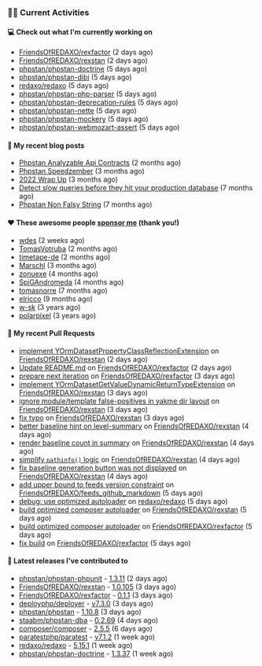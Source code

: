 ### 👨‍💻 Current Activities


#### 💻 Check out what I'm currently working on

- [FriendsOfREDAXO/rexfactor](https://github.com/FriendsOfREDAXO/rexfactor) (2 days ago)
- [FriendsOfREDAXO/rexstan](https://github.com/FriendsOfREDAXO/rexstan) (2 days ago)
- [phpstan/phpstan-doctrine](https://github.com/phpstan/phpstan-doctrine) (5 days ago)
- [phpstan/phpstan-dibi](https://github.com/phpstan/phpstan-dibi) (5 days ago)
- [redaxo/redaxo](https://github.com/redaxo/redaxo) (5 days ago)
- [phpstan/phpstan-php-parser](https://github.com/phpstan/phpstan-php-parser) (5 days ago)
- [phpstan/phpstan-deprecation-rules](https://github.com/phpstan/phpstan-deprecation-rules) (5 days ago)
- [phpstan/phpstan-nette](https://github.com/phpstan/phpstan-nette) (5 days ago)
- [phpstan/phpstan-mockery](https://github.com/phpstan/phpstan-mockery) (5 days ago)
- [phpstan/phpstan-webmozart-assert](https://github.com/phpstan/phpstan-webmozart-assert) (5 days ago)


#### 📜 My recent blog posts

- [Phpstan Analyzable Api Contracts](https://staabm.github.io/2022/12/29/phpstan-analyzable-api-contracts.html) (2 months ago)
- [Phpstan Speedzember](https://staabm.github.io/2022/12/23/phpstan-speedzember.html) (3 months ago)
- [2022 Wrap Up](https://staabm.github.io/2022/12/20/2022-wrap-up.html) (3 months ago)
- [Detect slow queries before they hit your production database](https://staabm.github.io/2022/08/16/phpstan-dba-query-plan-analysis.html) (7 months ago)
- [Phpstan Non Falsy String](https://staabm.github.io/2022/08/11/phpstan-non-falsy-string.html) (7 months ago)


#### ❤️ These awesome people [sponsor me](https://github.com/sponsors/staabm) (thank you!)

- [wdes](https://github.com/wdes) (2 weeks ago)
- [TomasVotruba](https://github.com/TomasVotruba) (2 months ago)
- [timetape-de](https://github.com/timetape-de) (2 months ago)
- [Marschl](https://github.com/Marschl) (3 months ago)
- [zonuexe](https://github.com/zonuexe) (4 months ago)
- [SpiGAndromeda](https://github.com/SpiGAndromeda) (4 months ago)
- [tomasnorre](https://github.com/tomasnorre) (7 months ago)
- [elricco](https://github.com/elricco) (9 months ago)
- [w-sk](https://github.com/w-sk) (3 years ago)
- [polarpixel](https://github.com/polarpixel) (3 years ago)


#### 🔨 My recent Pull Requests

- [implement YOrmDatasetPropertyClassReflectionExtension](https://github.com/FriendsOfREDAXO/rexstan/pull/444) on [FriendsOfREDAXO/rexstan](https://github.com/FriendsOfREDAXO/rexstan) (2 days ago)
- [Update README.md](https://github.com/FriendsOfREDAXO/rexfactor/pull/22) on [FriendsOfREDAXO/rexfactor](https://github.com/FriendsOfREDAXO/rexfactor) (2 days ago)
- [prepare next iteration](https://github.com/FriendsOfREDAXO/rexfactor/pull/21) on [FriendsOfREDAXO/rexfactor](https://github.com/FriendsOfREDAXO/rexfactor) (3 days ago)
- [implement YOrmDatasetGetValueDynamicReturnTypeExtension](https://github.com/FriendsOfREDAXO/rexstan/pull/442) on [FriendsOfREDAXO/rexstan](https://github.com/FriendsOfREDAXO/rexstan) (3 days ago)
- [ignore module/template false-positives in yakme dir layout](https://github.com/FriendsOfREDAXO/rexstan/pull/441) on [FriendsOfREDAXO/rexstan](https://github.com/FriendsOfREDAXO/rexstan) (3 days ago)
- [fix typo](https://github.com/FriendsOfREDAXO/rexstan/pull/438) on [FriendsOfREDAXO/rexstan](https://github.com/FriendsOfREDAXO/rexstan) (3 days ago)
- [better baseline hint on level-summary](https://github.com/FriendsOfREDAXO/rexstan/pull/435) on [FriendsOfREDAXO/rexstan](https://github.com/FriendsOfREDAXO/rexstan) (4 days ago)
- [render baseline count in summary](https://github.com/FriendsOfREDAXO/rexstan/pull/434) on [FriendsOfREDAXO/rexstan](https://github.com/FriendsOfREDAXO/rexstan) (4 days ago)
- [simplify `pathinfo()` logic](https://github.com/FriendsOfREDAXO/rexstan/pull/433) on [FriendsOfREDAXO/rexstan](https://github.com/FriendsOfREDAXO/rexstan) (4 days ago)
- [fix baseline generation button was not displayed](https://github.com/FriendsOfREDAXO/rexstan/pull/432) on [FriendsOfREDAXO/rexstan](https://github.com/FriendsOfREDAXO/rexstan) (4 days ago)
- [add upper bound to feeds version constraint](https://github.com/FriendsOfREDAXO/feeds_github_markdown/pull/2) on [FriendsOfREDAXO/feeds_github_markdown](https://github.com/FriendsOfREDAXO/feeds_github_markdown) (5 days ago)
- [debug: use optimized autoloader](https://github.com/redaxo/redaxo/pull/5662) on [redaxo/redaxo](https://github.com/redaxo/redaxo) (5 days ago)
- [build optimized composer autoloader](https://github.com/FriendsOfREDAXO/rexstan/pull/429) on [FriendsOfREDAXO/rexstan](https://github.com/FriendsOfREDAXO/rexstan) (5 days ago)
- [build optimized composer autoloader](https://github.com/FriendsOfREDAXO/rexfactor/pull/19) on [FriendsOfREDAXO/rexfactor](https://github.com/FriendsOfREDAXO/rexfactor) (5 days ago)
- [fix build](https://github.com/FriendsOfREDAXO/rexfactor/pull/18) on [FriendsOfREDAXO/rexfactor](https://github.com/FriendsOfREDAXO/rexfactor) (5 days ago)


#### 🔭 Latest releases I've contributed to

- [phpstan/phpstan-phpunit](https://github.com/phpstan/phpstan-phpunit) - [1.3.11](https://github.com/phpstan/phpstan-phpunit/releases/tag/1.3.11) (2 days ago)
- [FriendsOfREDAXO/rexstan](https://github.com/FriendsOfREDAXO/rexstan) - [1.0.105](https://github.com/FriendsOfREDAXO/rexstan/releases/tag/1.0.105) (3 days ago)
- [FriendsOfREDAXO/rexfactor](https://github.com/FriendsOfREDAXO/rexfactor) - [0.1.1](https://github.com/FriendsOfREDAXO/rexfactor/releases/tag/0.1.1) (3 days ago)
- [deployphp/deployer](https://github.com/deployphp/deployer) - [v7.3.0](https://github.com/deployphp/deployer/releases/tag/v7.3.0) (3 days ago)
- [phpstan/phpstan](https://github.com/phpstan/phpstan) - [1.10.8](https://github.com/phpstan/phpstan/releases/tag/1.10.8) (3 days ago)
- [staabm/phpstan-dba](https://github.com/staabm/phpstan-dba) - [0.2.69](https://github.com/staabm/phpstan-dba/releases/tag/0.2.69) (4 days ago)
- [composer/composer](https://github.com/composer/composer) - [2.5.5](https://github.com/composer/composer/releases/tag/2.5.5) (6 days ago)
- [paratestphp/paratest](https://github.com/paratestphp/paratest) - [v7.1.2](https://github.com/paratestphp/paratest/releases/tag/v7.1.2) (1 week ago)
- [redaxo/redaxo](https://github.com/redaxo/redaxo) - [5.15.1](https://github.com/redaxo/redaxo/releases/tag/5.15.1) (1 week ago)
- [phpstan/phpstan-doctrine](https://github.com/phpstan/phpstan-doctrine) - [1.3.37](https://github.com/phpstan/phpstan-doctrine/releases/tag/1.3.37) (1 week ago)
